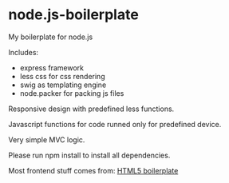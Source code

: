 node.js-boilerplate
===================

My boilerplate for node.js

Includes:
  - express framework
  - less css for css rendering
  - swig as templating engine
  - node.packer for packing js files

Responsive design with predefined less functions.

Javascript functions for code runned only for predefined device.

Very simple MVC logic.

Please run npm install to install all dependencies.

Most frontend stuff comes from: [HTML5 boilerplate](http://html5boilerplate.com/)

